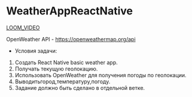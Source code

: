 # WeatherAppReactNative

[LOOM_VIDEO](https://www.loom.com/share/7ad8e13cefdd4baa8567c1fe6ce37f25)

OpenWeather API - https://openweathermap.org/api
- Условия задачи:
1. Создать React Native basic weather app.
2. Получать текущую геолокацию.
3. Использовать OpenWeather для получения погоды по геолокации.
4. Выводитьгород,температуру,погоду.
5. Задание должно быть сделано в отдельной ветке.
